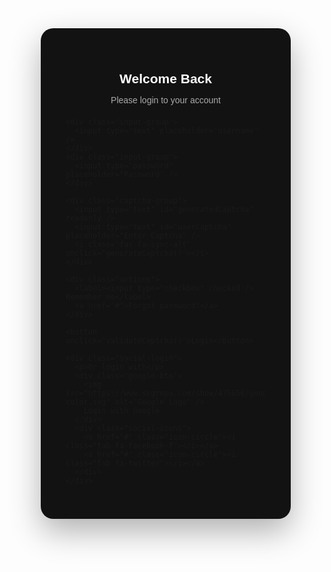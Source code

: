 <!DOCTYPE html>
<html lang="en">
<head>
  <meta charset="UTF-8" />
  <meta name="viewport" content="width=device-width, initial-scale=1.0" />
  <title>Dark Themed Login Page</title>
  <link href="https://fonts.googleapis.com/css2?family=Poppins:wght@300;400;600&display=swap" rel="stylesheet" />
  <link href="https://cdnjs.cloudflare.com/ajax/libs/font-awesome/6.0.0-beta3/css/all.min.css" rel="stylesheet" />
  <style>
    * {
      margin: 0;
      padding: 0;
      box-sizing: border-box;
      font-family: 'Poppins', sans-serif;
    }

    body {
      display: flex;
      justify-content: center;
      align-items: center;
      height: 100vh;
      background: linear-gradient(to right, #1c1c1c, #2a2a2a);
      color: #f0f0f0;
    }

    .login-container {
      background: #121212;
      width: 400px;
      padding: 40px;
      border-radius: 20px;
      box-shadow: 0 20px 50px rgba(0, 0, 0, 0.3);
    }

    .login-container h2 {
      margin-bottom: 10px;
      font-weight: 600;
      color: #ffffff;
      text-align: center;
    }

    .login-container p {
      text-align: center;
      font-size: 14px;
      color: #aaa;
      margin-bottom: 20px;
    }

    .input-group {
      margin-bottom: 15px;
    }

    .input-group input {
      width: 100%;
      padding: 12px;
      border: 1px solid #333;
      border-radius: 10px;
      outline: none;
      background-color: #1f1f1f;
      color: #fff;
      transition: 0.3s ease;
    }

    .input-group input:focus {
      border-color: #764ba2;
    }

    .captcha-group {
      display: flex;
      gap: 10px;
      margin-bottom: 15px;
    }

    .captcha-group input[readonly] {
      background-color: #333;
      color: #fff;
      text-align: center;
      font-weight: bold;
      letter-spacing: 3px;
      border: none;
    }

    .captcha-group input:not([readonly]) {
      background-color: #1f1f1f;
      color: #fff;
      border: 1px solid #333;
      border-radius: 10px;
      padding: 10px;
    }

    .captcha-group i {
      color: #aaa;
      padding-top: 12px;
      cursor: pointer;
      transition: 0.3s ease;
    }

    .captcha-group i:hover {
      color: #fff;
    }

    .actions {
      display: flex;
      justify-content: space-between;
      align-items: center;
      font-size: 14px;
      color: #bbb;
      margin-bottom: 20px;
    }

    .actions a {
      color: #70F570;
      text-decoration: none;
    }

    .actions a:hover {
      text-decoration: underline;
    }

    button {
      width: 100%;
      padding: 12px;
      border: none;
      border-radius: 10px;
      background-color: #49C628;
      color: #fff;
      font-size: 16px;
      font-weight: 600;
      cursor: pointer;
      transition: background 0.3s ease;
    }

    button:hover {
      background-color: #3fa820;
    }

    .social-login {
      text-align: center;
      margin-top: 20px;
    }

    .google-btn {
      display: flex;
      align-items: center;
      justify-content: center;
      gap: 10px;
      padding: 10px;
      background-color: #fff;
      color: #333;
      border-radius: 8px;
      cursor: pointer;
      font-weight: 500;
      margin-bottom: 10px;
    }

    .google-btn img {
      height: 20px;
      width: 20px;
    }

    .social-icons {
      display: flex;
      justify-content: center;
      gap: 15px;
    }

    .icon-circle {
      width: 32px;
      height: 32px;
      background: rgba(255, 255, 255, 0.1);
      color: #70F570;
      display: flex;
      align-items: center;
      justify-content: center;
      border-radius: 50%;
      font-size: 16px;
      transition: 0.3s ease;
      text-decoration: none;
    }

    .icon-circle:hover {
      background: rgba(255, 255, 255, 0.2);
      color: #49C628;
      box-shadow: 0 0 8px #49C62888;
    }
  </style>
</head>
<body onload="generateCaptcha()">
  <div class="login-container">
    <h2>Welcome Back</h2>
    <p>Please login to your account</p>

    <div class="input-group">
      <input type="text" placeholder="Username" />
    </div>
    <div class="input-group">
      <input type="password" placeholder="Password" />
    </div>

    <div class="captcha-group">
      <input type="text" id="generatedCaptcha" readonly />
      <input type="text" id="userCaptcha" placeholder="Enter Captcha" />
      <i class="fas fa-sync-alt" onclick="generateCaptcha()"></i>
    </div>

    <div class="actions">
      <label><input type="checkbox" checked /> Remember me</label>
      <a href="#">Forgot password?</a>
    </div>

    <button onclick="validateCaptcha()">Login</button>

    <div class="social-login">
      <p>Or login with</p>
      <div class="google-btn">
        <img src="https://www.svgrepo.com/show/475656/google-color.svg" alt="Google Logo" />
        Login with Google
      </div>
      <div class="social-icons">
        <a href="#" class="icon-circle"><i class="fab fa-facebook-f"></i></a>
        <a href="#" class="icon-circle"><i class="fab fa-twitter"></i></a>
      </div>
    </div>
  </div>

  <script>
    function generateCaptcha() {
      const chars = 'ABCDEFGHIJKLMNOPQRSTUVWXYZabcdefghijklmnopqrstuvwxyz0123456789';
      let captcha = '';
      for (let i = 0; i < 6; i++) {
        captcha += chars.charAt(Math.floor(Math.random() * chars.length));
      }
      document.getElementById('generatedCaptcha').value = captcha;
    }

    function validateCaptcha() {
      const generated = document.getElementById('generatedCaptcha').value;
      const userInput = document.getElementById('userCaptcha').value;
      if (generated === userInput) {
        alert('Captcha Verified. Login Successful!');
      } else {
        alert('Invalid Captcha. Please try again.');
      }
    }
  </script>
</body>
</html>
